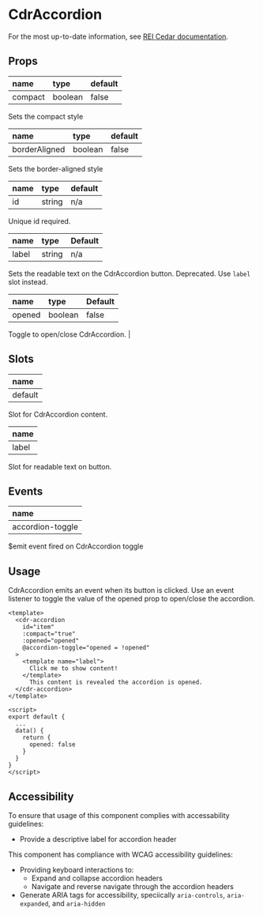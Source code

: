 # CdrAccordion

For the most up-to-date information, see [REI Cedar documentation](https://rei.github.io/rei-cedar-docs/components/accordion/).

## Props


| name | type | default |
| :--- | :--- | :--- |
| compact | boolean | false |

Sets the compact style

| name | type | default |
| :--- | :--- | :--- |
| borderAligned | boolean | false |

Sets the border-aligned style

| name | type | default |
| :--- | :--- | :--- |
| id | string | n/a |

Unique id required. 

| name | type | Default |
| :--- | :--- | :--- |
| label | string | n/a |

Sets the readable text on the CdrAccordion button. Deprecated. Use `label` slot instead.

| name | type | Default |
| :--- | :--- | :--- |
| opened | boolean | false |

Toggle to open/close CdrAccordion. |

## Slots

| name                                            |
| :---------------------------------------------- |
| default                                         |

Slot for CdrAccordion content.

| name                                            |
| :---------------------------------------------- |
| label                                           |

Slot for readable text on button.

## Events

| name                                            |
| :---------------------------------------------- |
| accordion-toggle

$emit event fired on CdrAccordion toggle

## Usage

CdrAccordion emits an event when its button is clicked. Use an event listener to toggle the value of the opened prop to open/close the accordion. 

```vue
<template>
  <cdr-accordion
    id="item"
    :compact="true"
    :opened="opened"
    @accordion-toggle="opened = !opened"
  >
    <template name="label">
      Click me to show content!
    </template>
      This content is revealed the accordion is opened. 
  </cdr-accordion>
</template>

<script>
export default {
  ...
  data() {
    return {
      opened: false
    }
  }
}
</script>
```

## Accessibility

To ensure that usage of this component complies with accessability guidelines:
  - Provide a descriptive label for accordion header

This component has compliance with WCAG accessibility guidelines:
  - Providing keyboard interactions to:
    - Expand and collapse accordion headers
    - Navigate and reverse navigate through the accordion headers
  - Generate ARIA tags for accessibility, speciically `aria-controls`, `aria-expanded`, and `aria-hidden`